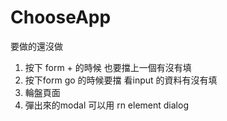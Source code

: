 # ChooseApp

要做的還沒做
1. 按下 form + 的時候 也要擋上一個有沒有填
2. 按下form  go 的時候要擋 看input 的資料有沒有填
3. 輪盤頁面
4. 彈出來的modal 可以用  rn element dialog